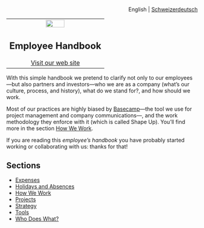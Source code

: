<div id="readme" class="Box-body readme blob js-code-block-container">
<article class="markdown-body entry-content p-3 p-md-6" itemprop="text">
<p align="right">
English | <a href="/schweizerdeutsch/README.md">Schweizerdeutsch</a>
</p>

<table width="100%">
  <tbody>
    <tr width="100%">
      <td align="center">
        <a>
          <img src="https://github.com/grapin/handbook/blob/master/png/grapin.png" width="45%" style="max-width:100%;">
        </a>
        <h1>
          Employee Handbook
        </h1>
        <a href="https://boring-secretary.surge.sh">Visit our web site</a>
      </td>
    </tr>
  </tbody>
</table>

With this simple handbook we pretend to clarify not only to our employees—but also partners and investors—who we are as a company (what’s our culture, process, and history), what do we stand for?, and how should we work.

Most of our practices are highly biased by [Basecamp](https://basecamp.com)—the tool we use for project management and company communications—, and the work methodology they enforce with it (which is called Shape Up). You’ll find more in the section [How We Work](how-we-work.md). 

If you are reading this *employee’s handbook* you have probably started working or collaborating with us: thanks for that!

## Sections
* [Expenses](expenses.md)
* [Holidays and Absences](holidays-and-absences.md)
* [How We Work](how-we-work.md)
* [Projects](projects.md)
* [Strategy](strategy.md)
* [Tools](tools.md)
* [Who Does What?](who-does-what.md)